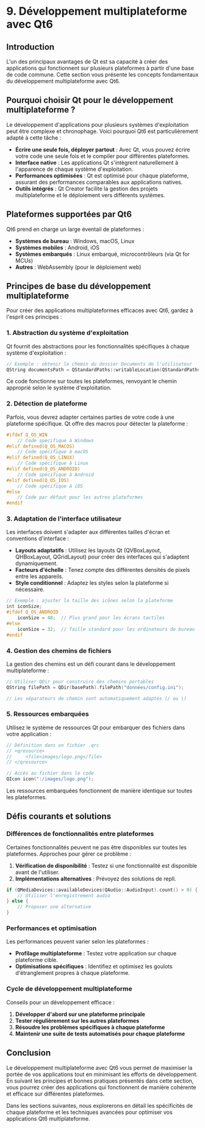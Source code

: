 # 9. Développement multiplateforme avec Qt6

## Introduction

L'un des principaux avantages de Qt est sa capacité à créer des applications qui fonctionnent sur plusieurs plateformes à partir d'une base de code commune. Cette section vous présente les concepts fondamentaux du développement multiplateforme avec Qt6.

## Pourquoi choisir Qt pour le développement multiplateforme ?

Le développement d'applications pour plusieurs systèmes d'exploitation peut être complexe et chronophage. Voici pourquoi Qt6 est particulièrement adapté à cette tâche :

- **Écrire une seule fois, déployer partout** : Avec Qt, vous pouvez écrire votre code une seule fois et le compiler pour différentes plateformes.
- **Interface native** : Les applications Qt s'intègrent naturellement à l'apparence de chaque système d'exploitation.
- **Performances optimisées** : Qt est optimisé pour chaque plateforme, assurant des performances comparables aux applications natives.
- **Outils intégrés** : Qt Creator facilite la gestion des projets multiplateforme et le déploiement vers différents systèmes.

## Plateformes supportées par Qt6

Qt6 prend en charge un large éventail de plateformes :

- **Systèmes de bureau** : Windows, macOS, Linux
- **Systèmes mobiles** : Android, iOS
- **Systèmes embarqués** : Linux embarqué, microcontrôleurs (via Qt for MCUs)
- **Autres** : WebAssembly (pour le déploiement web)

## Principes de base du développement multiplateforme

Pour créer des applications multiplateformes efficaces avec Qt6, gardez à l'esprit ces principes :

### 1. Abstraction du système d'exploitation

Qt fournit des abstractions pour les fonctionnalités spécifiques à chaque système d'exploitation :

```cpp
// Exemple : obtenir le chemin du dossier Documents de l'utilisateur
QString documentsPath = QStandardPaths::writableLocation(QStandardPaths::DocumentsLocation);
```

Ce code fonctionne sur toutes les plateformes, renvoyant le chemin approprié selon le système d'exploitation.

### 2. Détection de plateforme

Parfois, vous devrez adapter certaines parties de votre code à une plateforme spécifique. Qt offre des macros pour détecter la plateforme :

```cpp
#ifdef Q_OS_WIN
    // Code spécifique à Windows
#elif defined(Q_OS_MACOS)
    // Code spécifique à macOS
#elif defined(Q_OS_LINUX)
    // Code spécifique à Linux
#elif defined(Q_OS_ANDROID)
    // Code spécifique à Android
#elif defined(Q_OS_IOS)
    // Code spécifique à iOS
#else
    // Code par défaut pour les autres plateformes
#endif
```

### 3. Adaptation de l'interface utilisateur

Les interfaces doivent s'adapter aux différentes tailles d'écran et conventions d'interface :

- **Layouts adaptatifs** : Utilisez les layouts Qt (QVBoxLayout, QHBoxLayout, QGridLayout) pour créer des interfaces qui s'adaptent dynamiquement.
- **Facteurs d'échelle** : Tenez compte des différentes densités de pixels entre les appareils.
- **Style conditionnel** : Adaptez les styles selon la plateforme si nécessaire.

```cpp
// Exemple : ajuster la taille des icônes selon la plateforme
int iconSize;
#ifdef Q_OS_ANDROID
    iconSize = 48;  // Plus grand pour les écrans tactiles
#else
    iconSize = 32;  // Taille standard pour les ordinateurs de bureau
#endif
```

### 4. Gestion des chemins de fichiers

La gestion des chemins est un défi courant dans le développement multiplateforme :

```cpp
// Utiliser QDir pour construire des chemins portables
QString filePath = QDir(basePath).filePath("données/config.ini");

// Les séparateurs de chemin sont automatiquement adaptés (/ ou \)
```

### 5. Ressources embarquées

Utilisez le système de ressources Qt pour embarquer des fichiers dans votre application :

```cpp
// Définition dans un fichier .qrc
// <qresource>
//     <file>images/logo.png</file>
// </qresource>

// Accès au fichier dans le code
QIcon icon(":/images/logo.png");
```

Les ressources embarquées fonctionnent de manière identique sur toutes les plateformes.

## Défis courants et solutions

### Différences de fonctionnalités entre plateformes

Certaines fonctionnalités peuvent ne pas être disponibles sur toutes les plateformes. Approches pour gérer ce problème :

1. **Vérification de disponibilité** : Testez si une fonctionnalité est disponible avant de l'utiliser.
2. **Implémentations alternatives** : Prévoyez des solutions de repli.

```cpp
if (QMediaDevices::availableDevices(QAudio::AudioInput).count() > 0) {
    // Utiliser l'enregistrement audio
} else {
    // Proposer une alternative
}
```

### Performances et optimisation

Les performances peuvent varier selon les plateformes :

- **Profilage multiplateforme** : Testez votre application sur chaque plateforme cible.
- **Optimisations spécifiques** : Identifiez et optimisez les goulots d'étranglement propres à chaque plateforme.

### Cycle de développement multiplateforme

Conseils pour un développement efficace :

1. **Développer d'abord sur une plateforme principale**
2. **Tester régulièrement sur les autres plateformes**
3. **Résoudre les problèmes spécifiques à chaque plateforme**
4. **Maintenir une suite de tests automatisés pour chaque plateforme**

## Conclusion

Le développement multiplateforme avec Qt6 vous permet de maximiser la portée de vos applications tout en minimisant les efforts de développement. En suivant les principes et bonnes pratiques présentés dans cette section, vous pourrez créer des applications qui fonctionnent de manière cohérente et efficace sur différentes plateformes.

Dans les sections suivantes, nous explorerons en détail les spécificités de chaque plateforme et les techniques avancées pour optimiser vos applications Qt6 multiplateforme.
